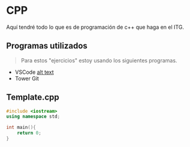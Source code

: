 # CPP

Aquí tendré todo lo que es de programación de c++ que haga en el ITG.

## Programas utilizados

> Para estos "ejercicios" estoy usando los siguientes programas.

* VSCode [alt text](https://upload.wikimedia.org/wikipedia/commons/1/18/ISO_C%2B%2B_Logo.svg "C++")
* Tower Git

## Template.cpp

```cpp
#include <iostream>
using namespace std;

int main(){
    return 0;
}
```